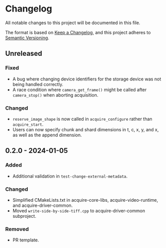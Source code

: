 # Changelog

All notable changes to this project will be documented in this file.

The format is based on [Keep a Changelog](https://keepachangelog.com/en/1.0.0/),
and this project adheres to [Semantic Versioning](https://semver.org/spec/v2.0.0.html).

## Unreleased

### Fixed

- A bug where changing device identifiers for the storage device was not being handled correctly.
- A race condition where `camera_get_frame()` might be called after `camera_stop()` when aborting acquisition.

### Changed

- `reserve_image_shape` is now called in `acquire_configure` rather than `acquire_start`.
- Users can now specify chunk and shard dimensions in t, c, x, y, and x, as well as the append dimension.

## 0.2.0 - 2024-01-05

### Added

- Additional validation in `test-change-external-metadata`.

### Changed

- Simplified CMakeLists.txt in acquire-core-libs, acquire-video-runtime, and acquire-driver-common.
- Moved `write-side-by-side-tiff.cpp` to acquire-driver-common subproject.

### Removed

- PR template.
